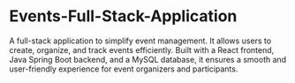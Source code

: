 # Events-Full-Stack-Application
A full-stack application to simplify event management. It allows users to create, organize, and track events efficiently. Built with a React frontend, Java Spring Boot backend, and a MySQL database, it ensures a smooth and user-friendly experience for event organizers and participants.
